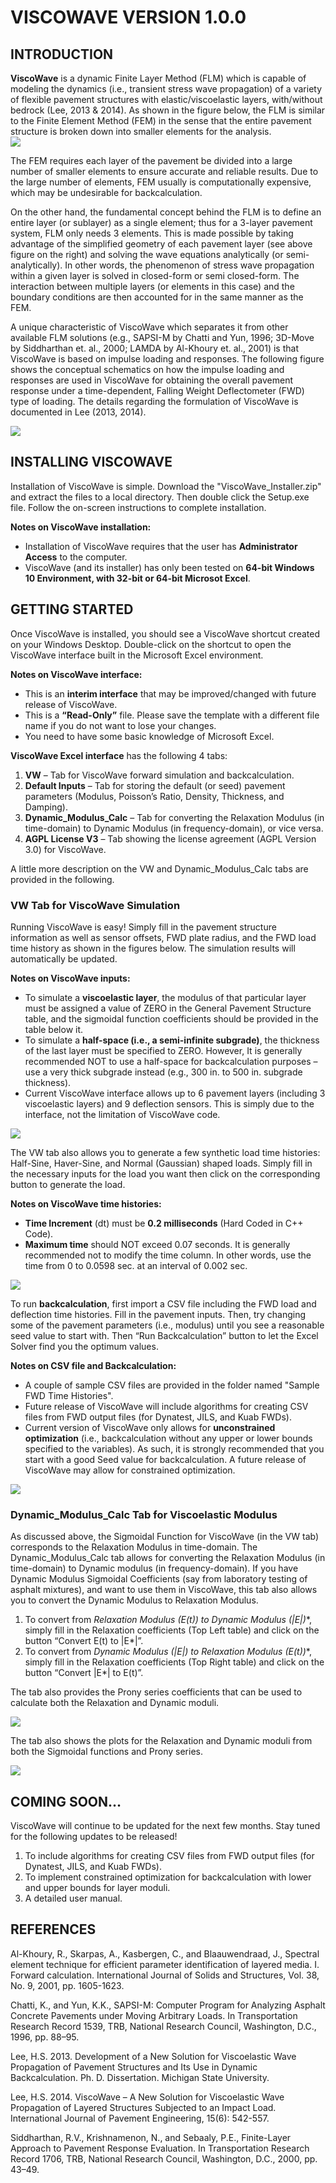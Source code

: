 # VISCOWAVE VERSION 1.0.0

## INTRODUCTION

**ViscoWave** is a dynamic Finite Layer Method (FLM) which is capable of modeling the dynamics (i.e., transient stress wave propagation) of a variety of flexible pavement structures with elastic/viscoelastic layers, with/without bedrock (Lee, 2013 & 2014).  As shown in the figure below, the FLM is similar to the Finite Element Method (FEM) in the sense that the entire pavement structure is broken down into smaller elements for the analysis.  
<img src="Release Notes/Figures/FEM_vs_FLM.jpg" ></img>

The FEM requires each layer of the pavement be divided into a large number of smaller elements to ensure accurate and reliable results.  Due to the large number of elements, FEM usually is computationally expensive, which may be undesirable for backcalculation.  

On the other hand, the fundamental concept behind the FLM is to define an entire layer (or sublayer) as a single element; thus for a 3-layer pavement system, FLM only needs 3 elements.  This is made possible by taking advantage of the simplified geometry of each pavement layer (see above figure on the right) and solving the wave equations analytically (or semi-analytically). In other words, the phenomenon of stress wave propagation within a given layer is solved in closed-form or semi closed-form.  The interaction between multiple layers (or elements in this case) and the boundary conditions are then accounted for in the same manner as the FEM.

A unique characteristic of ViscoWave which separates it from other available FLM solutions (e.g., SAPSI-M by Chatti and Yun, 1996; 3D-Move by Siddharthan et. al., 2000; LAMDA by Al-Khoury et. al., 2001) is that ViscoWave is based on impulse loading and responses. The following figure shows the conceptual schematics on how the impulse loading and responses are used in ViscoWave for obtaining the overall pavement response under a time-dependent, Falling Weight Deflectometer (FWD) type of loading. The details regarding the formulation of ViscoWave is documented in Lee (2013, 2014).

<img src="Release Notes/Figures/Impulse_Load_Response.jpg " ></img>


## INSTALLING VISCOWAVE

Installation of ViscoWave is simple. Download the "ViscoWave_Installer.zip" and extract the files to a local directory. Then double click the Setup.exe file. Follow the on-screen instructions to complete installation.  

**Notes on ViscoWave installation:**
* Installation of ViscoWave requires that the user has **Administrator Access** to the computer.
* ViscoWave (and its installer) has only been tested on **64-bit Windows 10 Environment, with 32-bit or 64-bit Microsot Excel**.

## GETTING STARTED

Once ViscoWave is installed, you should see a ViscoWave shortcut created on your Windows Desktop. Double-click on the shortcut to open the ViscoWave interface built in the Microsoft Excel environment. 

**Notes on ViscoWave interface:**
* This is an **interim interface** that may be improved/changed with future release of ViscoWave.
* This is a **“Read-Only”** file. Please save the template with a different file name if you do not want to lose your changes.
* You need to have some basic knowledge of Microsoft Excel.

**ViscoWave Excel interface** has the following 4 tabs:

1.	**VW** – Tab for ViscoWave forward simulation and backcalculation. 
2.	**Default Inputs** – Tab for storing the default (or seed) pavement parameters (Modulus, Poisson’s Ratio, Density, Thickness, and Damping).
3.	**Dynamic_Modulus_Calc** – Tab for converting the Relaxation Modulus (in time-domain) to Dynamic Modulus (in frequency-domain), or vice versa. 
4.	**AGPL License V3** – Tab showing the license agreement (AGPL Version 3.0) for ViscoWave. 

A little more description on the VW and Dynamic_Modulus_Calc tabs are provided in the following. 

### VW Tab for ViscoWave Simulation

Running ViscoWave is easy!  Simply fill in the pavement structure information as well as sensor offsets, FWD plate radius, and the FWD load time history as shown in the figures below. The simulation results will automatically be updated. 

**Notes on ViscoWave inputs:**
* To simulate a **viscoelastic layer**, the modulus of that particular layer must be assigned a value of ZERO in the General Pavement Structure table, and the sigmoidal function coefficients should be provided in the table below it.
* To simulate a **half-space (i.e., a semi-infinite subgrade)**, the thickness of the last layer must be specified to ZERO. However, It is generally recommended NOT to use a half-space for backcalculation purposes – use a very thick subgrade instead (e.g., 300 in. to 500 in. subgrade thickness).
* Current ViscoWave interface allows up to 6 pavement layers (including 3 viscoelastic layers) and 9 deflection sensors. This is simply due to the interface, not the limitation of ViscoWave code.

<img src="Release Notes/Figures/ViscoWave_Input_Screen.jpg " ></img>

The VW tab also allows you to generate a few synthetic load time histories: Half-Sine, Haver-Sine, and Normal (Gaussian) shaped loads. Simply fill in the necessary inputs for the load you want then click on the corresponding button to generate the load. 

**Notes on ViscoWave time histories:**
* **Time Increment** (dt) must be **0.2 milliseconds** (Hard Coded in C++ Code).
* **Maximum time** should NOT exceed 0.07 seconds. It is generally recommended not to modify the time column. In other words, use the time from 0 to 0.0598 sec. at an interval of 0.002 sec.

<img src="Release Notes/Figures/ViscoWave_TimeHistories.jpg " ></img>


To run **backcalculation**, first import a CSV file including the FWD load and deflection time histories. Fill in the pavement inputs. Then, try changing some of the pavement parameters (i.e., modulus) until you see a reasonable seed value to start with. Then “Run Backcalculation” button to let the Excel Solver find you the optimum values. 

**Notes on CSV file and Backcalculation:**
* A couple of sample CSV files are provided in the folder named "Sample FWD Time Histories".
* Future release of ViscoWave will include algorithms for creating CSV files from FWD output files (for Dynatest, JILS, and Kuab FWDs).
* Current version of ViscoWave only allows for **unconstrained optimization** (i.e., backcalculation without any upper or lower bounds specified to the variables). As such, it is strongly recommended that you start with a good Seed value for backcalculation.  A future release of ViscoWave may allow for constrained optimization.

<img src="Release Notes/Figures/ViscoWave_Defl_Plots.jpg " ></img>

### Dynamic_Modulus_Calc Tab for Viscoelastic Modulus

As discussed above, the Sigmoidal Function for ViscoWave (in the VW tab) corresponds to the Relaxation Modulus in time-domain.  The Dynamic_Modulus_Calc tab allows for converting the Relaxation Modulus (in time-domain) to Dynamic modulus (in frequency-domain). If you have Dynamic Modulus Sigmoidal Coefficients (say from laboratory testing of asphalt mixtures), and want to use them in ViscoWave, this tab also allows you to convert the Dynamic Modulus to Relaxation Modulus. 


1.	To convert from **Relaxation Modulus (E(t)) to Dynamic Modulus (|E*|)**, simply fill in the Relaxation coefficients (Top Left table) and click on the button “Convert E(t) to |E*|”.
2.	To convert from **Dynamic Modulus (|E*|) to Relaxation Modulus (E(t))**, simply fill in the Relaxation coefficients (Top Right table) and click on the button “Convert |E*| to E(t)”.

The tab also provides the Prony series coefficients that can be used to calculate both the Relaxation and Dynamic moduli. 

<img src="Release Notes/Figures/Sigmoidal_and_Prony_Coefficients.jpg" ></img>

The tab also shows the plots for the Relaxation and Dynamic moduli from both the Sigmoidal functions and Prony series. 

<img src="Release Notes/Figures/Modulus_Plots.jpg " ></img>


## COMING SOON…

ViscoWave will continue to be updated for the next few months.  Stay tuned for the following updates to be released!

1.	To include algorithms for creating CSV files from FWD output files (for Dynatest, JILS, and Kuab FWDs). 
2.	To implement constrained optimization for backcalculation with lower and upper bounds for layer moduli. 
3.	A detailed user manual. 

## REFERENCES

Al-Khoury, R., Skarpas, A., Kasbergen, C., and Blaauwendraad, J., Spectral element technique for efficient parameter identification of layered media. I. Forward calculation. International Journal of Solids and Structures, Vol. 38, No. 9, 2001, pp. 1605-1623.

Chatti, K., and Yun, K.K., SAPSI-M: Computer Program for Analyzing Asphalt Concrete Pavements under Moving Arbitrary Loads. In Transportation Research Record 1539, TRB, National Research Council, Washington, D.C., 1996, pp. 88–95. 

Lee, H.S. 2013. Development of a New Solution for Viscoelastic Wave Propagation of Pavement Structures and Its Use in Dynamic Backcalculation. Ph. D. Dissertation. Michigan State University. 

Lee, H.S. 2014. ViscoWave – A New Solution for Viscoelastic Wave Propagation of Layered Structures Subjected to an Impact Load. International Journal of Pavement Engineering, 15(6): 542-557.

Siddharthan, R.V., Krishnamenon, N., and Sebaaly, P.E., Finite-Layer Approach to Pavement Response Evaluation. In Transportation Research Record 1706, TRB, National Research Council, Washington, D.C., 2000, pp. 43–49. 
